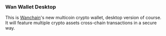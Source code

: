 ### Wan Wallet Desktop

This is [Wanchain](https://wanchain.org)'s new multicoin crypto wallet, desktop version of course. 
It will feature multiple crypto assets cross-chain transactions in a secure way.